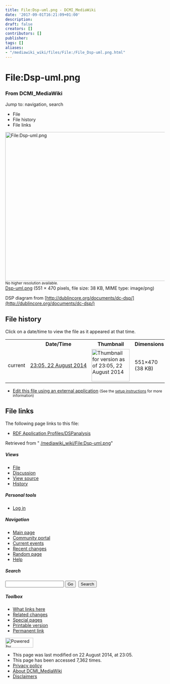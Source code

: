 ```yaml
---
title: File:Dsp-uml.png - DCMI_MediaWiki
date: '2017-09-01T16:21:09+01:00'
description: 
draft: false
creators: []
contributors: []
publisher: 
tags: []
aliases:
- "/mediawiki_wiki/files/File:/File_Dsp-uml.png.html"
---
```


<a id="top"></a>
# File:Dsp-uml.png

### From DCMI\_MediaWiki

Jump to: navigation, search
<!-- start content -->
- File
- File history
- File links

 [<img alt="File:Dsp-uml.png" src="/images/e/ec/Dsp-uml.png" width="551" height="470">](/mediawiki_wiki/files/Dsp-uml.png)  
<small>No higher resolution available.</small>  
 [Dsp-uml.png](/images/e/ec/Dsp-uml.png)‎ (551 × 470 pixels, file size: 38 KB, MIME type: image/png)

DSP diagram from [http://dublincore.org/documents/dc-dsp/](http://dublincore.org/documents/dc-dsp/)

<!-- 
NewPP limit report
Preprocessor node count: 1/1000000
Post-expand include size: 0/2097152 bytes
Template argument size: 0/2097152 bytes
Expensive parser function count: 0/100
-->
## File history

Click on a date/time to view the file as it appeared at that time.

<table class="wikitable filehistory">
  <tr>
    <td></td>
    <th>Date/Time</th>
    <th>Thumbnail</th>
    <th>Dimensions</th>
    <th>User</th>
    <th>Comment</th>
  </tr>
  <tr>
    <td>current</td>
    <td class="filehistory-selected" style="white-space: nowrap;"><a href="/mediawiki_wiki/files/Dsp-uml.png">23:05, 22 August 2014</a></td>
    <td><a href="/images/e/ec/Dsp-uml.png"><img alt="Thumbnail for version as of 23:05, 22 August 2014" src="/images/e/ec/Dsp-uml.png" width="120" height="102"></a></td>
    <td>551×470 <span style="white-space: nowrap;">(38 KB)</span>
    </td>
    <td>
      <a href="/index.php/User:KarenCoyle" title="User:KarenCoyle" class="mw-userlink">KarenCoyle</a> <span style="white-space: nowrap;"> <span class="mw-usertoollinks">(<a href="/index.php/User_talk:KarenCoyle" title="User talk:KarenCoyle">Talk</a> | <a href="/index.php/Special:Contributions/KarenCoyle" title="Special:Contributions/KarenCoyle">contribs</a>)</span></span>
    </td>
    <td> <span class="comment">(DSP diagram from http://dublincore.org/documents/dc-dsp/)</span>
    </td>
  </tr>
</table>

  

- [Edit this file using an external application](/index.php?title=File:Dsp-uml.png&action=edit&externaledit=true&mode=file "File:Dsp-uml.png") <small>(See the <a href="http://www.mediawiki.org/wiki/Manual:External_editors" class="external text" rel="nofollow">setup instructions</a> for more information)</small>

## File links

The following page links to this file:

- [RDF Application Profiles/DSPanalysis](/index.php/RDF_Application_Profiles/DSPanalysis "RDF Application Profiles/DSPanalysis")

Retrieved from " [/mediawiki_wiki/File:Dsp-uml.png](/mediawiki_wiki/files/File:/File:Dsp-uml.png.html)"

<!-- end content -->

##### Views

- [File](/mediawiki_wiki/files/File:/File:Dsp-uml.png.html "View the file page [c]")
- [Discussion](/index.php?title=File_talk:Dsp-uml.png&action=edit&redlink=1 "Discussion about the content page [t]")
- [View source](/index.php?title=File:Dsp-uml.png&action=edit "This page is protected.
You can view its source [e]")
- [History](/index.php?title=File:Dsp-uml.png&action=history "Past revisions of this page [h]")

##### Personal tools

- [Log in](/index.php?title=Special:UserLogin&returnto=File:Dsp-uml.png "You are encouraged to log in; however, it is not mandatory [o]")

<script type="text/javascript"> if (window.isMSIE55) fixalpha(); </script>

##### Navigation

- [Main page](/index.php/Main_Page "Visit the main page [z]")
- [Community portal](/index.php/DCMI_MediaWiki:Community_portal "About the project, what you can do, where to find things")
- [Current events](/index.php/DCMI_MediaWiki:Current_events "Find background information on current events")
- [Recent changes](/index.php/Special:RecentChanges "The list of recent changes in the wiki [r]")
- [Random page](/index.php/Special:Random "Load a random page [x]")
- [Help](/index.php/Help:Contents "The place to find out")

##### <label for="searchInput">Search</label>

<form action="/index.php" id="searchform">
				<input type="hidden" name="title" value="Special:Search">
				<input id="searchInput" title="Search DCMI_MediaWiki" accesskey="f" type="search" name="search">
				<input type="submit" name="go" class="searchButton" id="searchGoButton" value="Go" title="Go to a page with this exact name if exists"> 
				<input type="submit" name="fulltext" class="searchButton" id="mw-searchButton" value="Search" title="Search the pages for this text">
			</form>

##### Toolbox

- [What links here](/index.php/Special:WhatLinksHere/File:Dsp-uml.png "List of all wiki pages that link here [j]")
- [Related changes](/index.php/Special:RecentChangesLinked/File:Dsp-uml.png "Recent changes in pages linked from this page [k]")
- [Special pages](/index.php/Special:SpecialPages "List of all special pages [q]")
- [Printable version](/index.php?title=File:Dsp-uml.png&printable=yes "Printable version of this page [p]")
- [Permanent link](/index.php?title=File:Dsp-uml.png&oldid=8269 "Permanent link to this revision of the page")

<!-- end of the left (by default at least) column -->

 [<img src="/skins/common/images/poweredby_mediawiki_88x31.png" height="31" width="88" alt="Powered by MediaWiki">](http://www.mediawiki.org/)

- This page was last modified on 22 August 2014, at 23:05.
- This page has been accessed 7,362 times.
- [Privacy policy](/index.php/DCMI_MediaWiki:Privacy_policy "DCMI MediaWiki:Privacy policy")
- [About DCMI\_MediaWiki](/index.php/DCMI_MediaWiki:About "DCMI MediaWiki:About")
- [Disclaimers](/index.php/DCMI_MediaWiki:General_disclaimer "DCMI MediaWiki:General disclaimer")

<script>if (window.runOnloadHook) runOnloadHook();</script><!-- Served in 0.456 secs. -->
